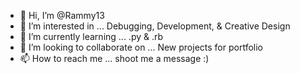 - 👋 Hi, I’m @Rammy13
- 👀 I’m interested in ... Debugging, Development, & Creative Design
- 🌱 I’m currently learning ...   .py & .rb
- 💞️ I’m looking to collaborate on ... New projects for portfolio
- 📫 How to reach me ... shoot me a message :)

<!---
Rammy13/Rammy13 is a ✨ special ✨ repository because its `README.md` (this file) appears on your GitHub profile.
You can click the Preview link to take a look at your changes.
--->
